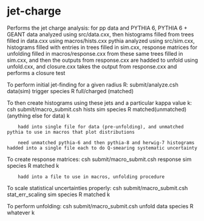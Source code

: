 # jet-charge
Performs the jet charge analysis: for pp data and PYTHIA 6, PYTHIA 6 + GEANT
data analyzed using src/data.cxx, then histograms filled from trees filled in data.cxx using macros/hists.cxx
pythia analyzed using src/sim.cxx, histograms filled with entries in trees filled in sim.cxx,
        response matrices for unfolding filled in macros/response.cxx from these same trees filled in sim.cxx,
        and then the outputs from response.cxx are hadded to unfold using unfold.cxx, and closure.cxx takes the output from response.cxx and performs a closure test


To perform initial jet-finding for a given radius R:
        submit/analyze.csh data(sim) trigger species R full/charged (matched)

To then create histograms using these jets and a particular kappa value k:
        csh submit/macro_submit.csh hists sim species R matched(unmatched)(anything else for data) k
        
        hadd into single file for data (pre-unfolding), and unmatched pythia to use in macros that plot distributions
        
        need unmatched pythia-6 and then pythia-8 and herwig-7 histograms hadded into a single file each to do Q-smearing systematic uncertainty
        

To create response matrices:
        csh submit/macro_submit.csh response sim species R matched k
        
        hadd into a file to use in macros, unfolding procedure
        
        
To scale statistical uncertainties properly:
        csh submit/macro_submit.csh stat_err_scaling sim species R matched k
        
        
To perform unfolding:
        csh submit/macro_submit.csh unfold data species R whatever k


